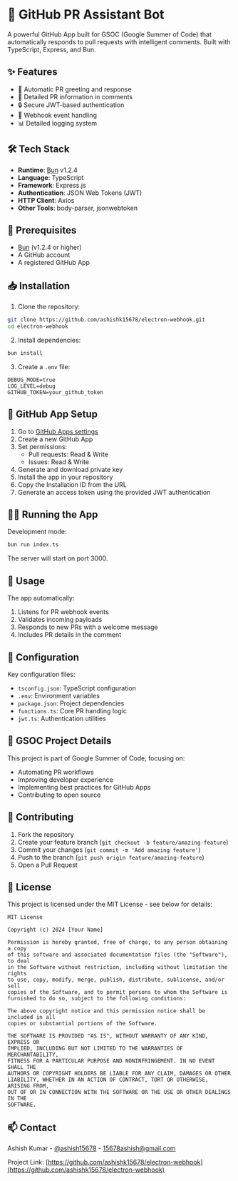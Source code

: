 # 🚀 GitHub PR Assistant Bot

A powerful GitHub App built for GSOC (Google Summer of Code) that automatically responds to pull requests with intelligent comments. Built with TypeScript, Express, and Bun.

## ✨ Features

- 🤖 Automatic PR greeting and response
- 📝 Detailed PR information in comments
- 🔒 Secure JWT-based authentication
- 🎯 Webhook event handling
- 📊 Detailed logging system

## 🛠️ Tech Stack

- **Runtime**: [Bun](https://bun.sh) v1.2.4
- **Language**: TypeScript
- **Framework**: Express.js
- **Authentication**: JSON Web Tokens (JWT)
- **HTTP Client**: Axios
- **Other Tools**: body-parser, jsonwebtoken

## 🚦 Prerequisites

- [Bun](https://bun.sh) (v1.2.4 or higher)
- A GitHub account
- A registered GitHub App

## 📥 Installation

1. Clone the repository:
```bash
git clone https://github.com/ashishk15678/electron-webhook.git
cd electron-webhook
```

2. Install dependencies:
```bash
bun install
```

3. Create a `.env` file:
```env
DEBUG_MODE=true
LOG_LEVEL=debug
GITHUB_TOKEN=your_github_token
```

## 🔑 GitHub App Setup

1. Go to [GitHub Apps settings](https://github.com/settings/apps)
2. Create a new GitHub App
3. Set permissions:
   - Pull requests: Read & Write
   - Issues: Read & Write
4. Generate and download private key
5. Install the app in your repository
6. Copy the Installation ID from the URL
7. Generate an access token using the provided JWT authentication

## 🏃‍♂️ Running the App

Development mode:
```bash
bun run index.ts
```

The server will start on port 3000.

## 📝 Usage

The app automatically:
1. Listens for PR webhook events
2. Validates incoming payloads
3. Responds to new PRs with a welcome message
4. Includes PR details in the comment

## 🔧 Configuration

Key configuration files:
- `tsconfig.json`: TypeScript configuration
- `.env`: Environment variables
- `package.json`: Project dependencies
- `functions.ts`: Core PR handling logic
- `jwt.ts`: Authentication utilities

## 🎯 GSOC Project Details

This project is part of Google Summer of Code, focusing on:
- Automating PR workflows
- Improving developer experience
- Implementing best practices for GitHub Apps
- Contributing to open source

## 🤝 Contributing

1. Fork the repository
2. Create your feature branch (`git checkout -b feature/amazing-feature`)
3. Commit your changes (`git commit -m 'Add amazing feature'`)
4. Push to the branch (`git push origin feature/amazing-feature`)
5. Open a Pull Request

## 📜 License

This project is licensed under the MIT License - see below for details:

```text
MIT License

Copyright (c) 2024 [Your Name]

Permission is hereby granted, free of charge, to any person obtaining a copy
of this software and associated documentation files (the "Software"), to deal
in the Software without restriction, including without limitation the rights
to use, copy, modify, merge, publish, distribute, sublicense, and/or sell
copies of the Software, and to permit persons to whom the Software is
furnished to do so, subject to the following conditions:

The above copyright notice and this permission notice shall be included in all
copies or substantial portions of the Software.

THE SOFTWARE IS PROVIDED "AS IS", WITHOUT WARRANTY OF ANY KIND, EXPRESS OR
IMPLIED, INCLUDING BUT NOT LIMITED TO THE WARRANTIES OF MERCHANTABILITY,
FITNESS FOR A PARTICULAR PURPOSE AND NONINFRINGEMENT. IN NO EVENT SHALL THE
AUTHORS OR COPYRIGHT HOLDERS BE LIABLE FOR ANY CLAIM, DAMAGES OR OTHER
LIABILITY, WHETHER IN AN ACTION OF CONTRACT, TORT OR OTHERWISE, ARISING FROM,
OUT OF OR IN CONNECTION WITH THE SOFTWARE OR THE USE OR OTHER DEALINGS IN THE
SOFTWARE.
```

## 📫 Contact

Ashish Kumar - [@ashish15678](https://twitter.com/ashish15678) - 15678ashish@gmail.com

Project Link: [https://github.com/ashishk15678/electron-webhook](https://github.com/ashishk15678/electron-webhook)
